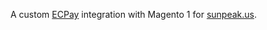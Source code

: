 A custom [ECPay](https://www.ecpay.com.tw) integration with Magento 1 for [sunpeak.us](https://www.sunpeak.us).